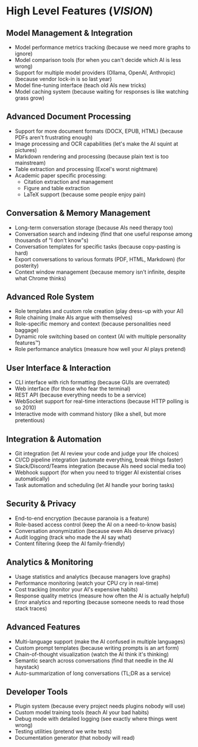 # High Level Features (*VISION*)

## Model Management & Integration

- Model performance metrics tracking (because we need more graphs to ignore)
- Model comparison tools (for when you can't decide which AI is less wrong)
- Support for multiple model providers (Ollama, OpenAI, Anthropic) (because vendor lock-in is so last year)
- Model fine-tuning interface (teach old AIs new tricks)
- Model caching system (because waiting for responses is like watching grass grow)

## Advanced Document Processing

- Support for more document formats (DOCX, EPUB, HTML) (because PDFs aren't frustrating enough)
- Image processing and OCR capabilities (let's make the AI squint at pictures)
- Markdown rendering and processing (because plain text is too mainstream)
- Table extraction and processing (Excel's worst nightmare)
- Academic paper specific processing:
    - Citation extraction and management
    - Figure and table extraction
    - LaTeX support (because some people enjoy pain)

## Conversation & Memory Management

- Long-term conversation storage (because AIs need therapy too)
-  Conversation search and indexing (find that one useful response among thousands of "I don't know"s)
- Conversation templates for specific tasks (because copy-pasting is hard)
- Export conversations to various formats (PDF, HTML, Markdown) (for posterity)
- Context window management (because memory isn't infinite, despite what Chrome thinks)

## Advanced Role System

- Role templates and custom role creation (play dress-up with your AI)
- Role chaining (make AIs argue with themselves)
- Role-specific memory and context (because personalities need baggage)
- Dynamic role switching based on context (AI with multiple personality features™)
- Role performance analytics (measure how well your AI plays pretend)

## User Interface & Interaction

- CLI interface with rich formatting (because GUIs are overrated)
- Web interface (for those who fear the terminal)
- REST API (because everything needs to be a service)
- WebSocket support for real-time interactions (because HTTP polling is so 2010)
- Interactive mode with command history (like a shell, but more pretentious)

## Integration & Automation

- Git integration (let AI review your code and judge your life choices)
- CI/CD pipeline integration (automate everything, break things faster)
- Slack/Discord/Teams integration (because AIs need social media too)
- Webhook support (for when you need to trigger AI existential crises automatically)
- Task automation and scheduling (let AI handle your boring tasks)

## Security & Privacy

- End-to-end encryption (because paranoia is a feature)
- Role-based access control (keep the AI on a need-to-know basis)
- Conversation anonymization (because even AIs deserve privacy)
- Audit logging (track who made the AI say what)
- Content filtering (keep the AI family-friendly)

## Analytics & Monitoring

- Usage statistics and analytics (because managers love graphs)
- Performance monitoring (watch your CPU cry in real-time)
- Cost tracking (monitor your AI's expensive habits)
- Response quality metrics (measure how often the AI is actually helpful)
- Error analytics and reporting (because someone needs to read those stack traces)

## Advanced Features

- Multi-language support (make the AI confused in multiple languages)
- Custom prompt templates (because writing prompts is an art form)
- Chain-of-thought visualization (watch the AI think it's thinking)
- Semantic search across conversations (find that needle in the AI haystack)
- Auto-summarization of long conversations (TL;DR as a service)

## Developer Tools

- Plugin system (because every project needs plugins nobody will use)
- Custom model training tools (teach AI your bad habits)
- Debug mode with detailed logging (see exactly where things went wrong)
- Testing utilities (pretend we write tests)
- Documentation generator (that nobody will read)
